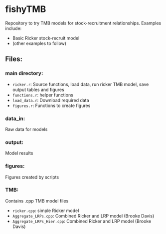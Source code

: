 # fishyTMB
Repository to try TMB models for stock-recruitment relationships. Examples include:
- Basic Ricker stock-recruit model
- (other examples to follow)

## Files:
### main directory: 
- `ricker.r`: Source functions, load data, run ricker TMB model, save output tables and figures
- `functions.r`: helper functions
- `load_data.r`: Download required data
- `figures.r`: Functions to create figures
### data_in: 
Raw data for models 
### output: 
Model results
### figures: 
Figures created by scripts
### TMB: 
Contains .cpp TMB model files
- `ricker.cpp`: simple Ricker model 
- `Aggregate_LRPs.cpp`: Combined Ricker and LRP model (Brooke Davis)
- `Aggregate_LRPs_Hier.cpp`: Combined Ricker and LRP model (Brooke Davis)



